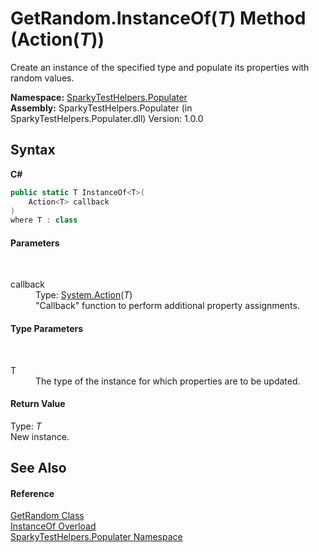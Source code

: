 # GetRandom.InstanceOf(*T*) Method (Action(*T*))
 

Create an instance of the specified type and populate its properties with random values.

**Namespace:**&nbsp;<a href="N_SparkyTestHelpers_Populater.md">SparkyTestHelpers.Populater</a><br />**Assembly:**&nbsp;SparkyTestHelpers.Populater (in SparkyTestHelpers.Populater.dll) Version: 1.0.0

## Syntax

**C#**<br />
``` C#
public static T InstanceOf<T>(
	Action<T> callback
)
where T : class

```


#### Parameters
&nbsp;<dl><dt>callback</dt><dd>Type: <a href="http://msdn2.microsoft.com/en-us/library/018hxwa8" target="_blank">System.Action</a>(*T*)<br />"Callback" function to perform additional property assignments.</dd></dl>

#### Type Parameters
&nbsp;<dl><dt>T</dt><dd>The type of the instance for which properties are to be updated.</dd></dl>

#### Return Value
Type: *T*<br />New instance.

## See Also


#### Reference
<a href="T_SparkyTestHelpers_Populater_GetRandom.md">GetRandom Class</a><br /><a href="Overload_SparkyTestHelpers_Populater_GetRandom_InstanceOf.md">InstanceOf Overload</a><br /><a href="N_SparkyTestHelpers_Populater.md">SparkyTestHelpers.Populater Namespace</a><br />